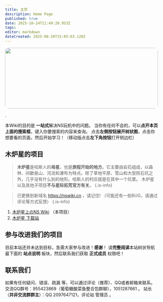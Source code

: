 ```yaml
---
title: 主页
description: Home Page
published: true
date: 2025-10-24T11:49:20.953Z
tags: 
editor: markdown
dateCreated: 2025-08-20T15:05:03.120Z
---
```


<div style="width:100%; height:200px; overflow:hidden; border-radius:12px;">
  <img src="https://dl.awa.cool/huangsam04/Banner.avif" style="width:100%; height:100%; object-fit:cover; object-position:top center;">
</div>

<p id="typewriter-container" class="retro-font">
  <span id="typewriter-line1"></span><span id="cursor">.</span><br>
  <span id="typewriter-line2" class="subtitle"></span>
</p>

本Wiki的目的是 **一站式**解决NS玩机中的问题。
当你有任何不会的，可以**点开本页上面的搜索框**，键入你要搜索的内容来查询。
点击**左侧按钮展开树状图**，点击你想要看的页面，然后开始学习！（移动版点击**左下角按钮**打开侧边栏）

## 木炉星的项目
> **木炉星**是哈斯人的**母星**，也是**旅程开始的地方**。它主要由岩石组成，以森林、间歇泉山、河流和瀑布为特点。除了草地平原、雪山和大型陨石坑之外，几乎没有什么别的地形。哈斯人的村庄就是在其中一个坑里。 
木炉星以及其他子项目**不与星际拓荒官方有关**。
{.is-info}

> 已更换到新域名 https://nswiki.cn ，请记住! （可能还有一些BUG，请通过评论等方式反馈）
{.is-info}

1. [木炉星上のNS Wiki](https://nswiki.cn) （本项目）
2. [木炉星 下载站](https://dl.awa.cool/)

## 参与改进我们的项目
目前本站还并未达到目标，急需大家参与改进！**感谢**！
请**完整阅读**本站树状导航最下面的 **站点说明** 板块，然后联系我们获取 **正式成员** 权限吧！

## 联系我们
如果有任何疑问、错误、疏漏 等，可以通过评论（推荐）、QQ或者邮箱来联系。
交流QQ群号：955423869（葡萄糖酸菜鱼整合包群聊），1051287661 。
站长（**并非交流群群主**）：QQ 2097647121，评论站 管理员 。
